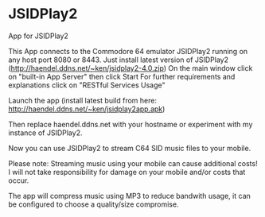 # JSIDPlay2
App for JSIDPlay2

This App connects to the Commodore 64 emulator JSIDPlay2 running on any host port 8080 or 8443.
Just install latest version of  JSIDPlay2 (http://haendel.ddns.net/~ken/jsidplay2-4.0.zip)
On the main window click on "built-in App Server" then click Start
For further requirements and explanations click on "RESTful Services Usage"

Launch the app (install latest build from here: http://haendel.ddns.net/~ken/jsidplay2app.apk)

Then replace haendel.ddns.net with your hostname or experiment with my instance of JSIDPlay2.

Now you can use JSIDPlay2 to stream C64 SID music files to your mobile.

Please note: Streaming music using your mobile can cause additional costs!
I will not take responsibility for damage on your mobile and/or costs that occur.

The app will compress music using MP3 to reduce bandwith usage, it can be configured to choose a quality/size compromise.
